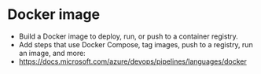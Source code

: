 # Docker image
- Build a Docker image to deploy, run, or push to a container registry.
- Add steps that use Docker Compose, tag images, push to a registry, run an image, and more:
- https://docs.microsoft.com/azure/devops/pipelines/languages/docker